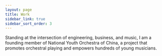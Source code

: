 ```yaml
---
layout: page
title: Work
sidebar_link: true
sidebar_sort_order: 3
---
```


Standing at the intersection of engineering, business, and music, I am a founding member of National Youth Orchestra of China, a project that promotes orchestral playing and empowers hundreds of young musicians.
